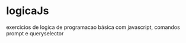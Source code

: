# logicaJs
exercicios de logica de programacao básica com javascript, comandos prompt e queryselector
